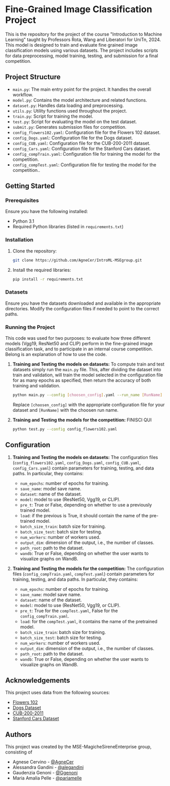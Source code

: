 
# Fine-Grained Image Classification Project

This is the repository for the project of the course "Introduction to Machine Learning" taught by Professors Rota, Wang and Liberatori for UniTn, 2024. This model is designed to train and evaluate fine grained image classification models using various datasets. The project includes scripts for data preprocessing, model training, testing, and submission for a final competition.

## Project Structure

- `main.py`: The main entry point for the project. It handles the overall workflow.
- `model.py`: Contains the model architecture and related functions.
- `dataset.py`: Handles data loading and preprocessing.
- `utils.py`: Utility functions used throughout the project.
- `train.py`: Script for training the model.
- `test.py`: Script for evaluating the model on the test dataset.
- `submit.py`: Generates submission files for competition.
- `config_flowers102.yaml`: Configuration file for the Flowers 102 dataset.
- `config_Dogs.yaml`: Configuration file for the Dogs dataset.
- `config_CUB.yaml`: Configuration file for the CUB-200-2011 dataset.
- `config_Cars.yaml`: Configuration file for the Stanford Cars dataset.
- `config_compTrain.yaml`: Configuration file for training the model for the competition.
- `config_compTest.yaml`: Configuration file for testing the model for the competition..

## Getting Started

### Prerequisites

Ensure you have the following installed:
- Python 3.1
- Required Python libraries (listed in `requirements.txt`)

### Installation

1. Clone the repository:
   ```bash
   git clone https://github.com/AgneCer/IntroML-MSEgroup.git
   ```

2. Install the required libraries:
   ```bash
   pip install -r requirements.txt
   ```

### Datasets

Ensure you have the datasets downloaded and available in the appropriate directories. Modify the configuration files if needed to point to the correct paths.

### Running the Project

This code was used for two purposes: to evaluate how three different models (Vgg19, ResNet50 and CLIP) perform in the fine-grained image classification task, and to participate in an internal course competition. Belong is an explanation of how to use the code. 

1. **Training and Testing the models on datasets:**
   To compute train and test datasets simply run the `main.py` file. This, after dividing the dataset into train and validation, will train the model selected in the configuration file for as many epochs as specified, then return the accuracy of both training and validation.

   ```bash
   python main.py --config [choosen_config].yaml --run_name [RunName]
   ```

   Replace `[choosen_config]` with the appropriate configuration file for your dataset and `[RunName]` with the choosen run name. 

2. **Training and Testing the models for the competition:**
    FINISCI QUI

   ```bash
   python test.py --config config_flowers102.yaml
   ```

## Configuration
1. **Training and Testing the models on datasets:**
    The configuration files (`config_flowers102.yaml`, `config_Dogs.yaml`, `config_CUB.yaml`, `config_Cars.yaml`) contain parameters for training, testing, and data paths. In particular, they contains:
    - `num_epochs`: number of epochs for training.
    - `save_name`: model save name.
    - `dataset`: name of the dataset.
    - `model`: model to use (ResNet50, Vgg19, or CLIP).
    - `pre_t`: True or False, depending on whether to use a previously trained model.
    - `load`: if the previous is True, it should contain the name of the pre-trained model.
    - `batch_size_train`: batch size for training.
    - `batch_size_test`: batch size for testing.
    - `num_workers`: number of workers used.
    - `output_dim`: dimension of the output, i.e., the number of classes.
    - `path_root`: path to the dataset.
    - `wandb`: True or False, depending on whether the user wants to visualize graphs on WandB.
    
2. **Training and Testing the models for the competition:**
        The configuration files (`config_compTrain.yaml`, `compTest.yaml`) contain parameters for training, testing, and data paths. In particular, they contains:
    - `num_epochs`: number of epochs for training.
    - `save_name`: model save name.
    - `dataset`: name of the dataset.
    - `model`: model to use (ResNet50, Vgg19, or CLIP).
    - `pre_t`: True for the `compTest.yaml`, False for the `config_compTrain.yaml`.
    - `load`: for the `compTest.yaml`, it contains the name of the pretrained model. 
    - `batch_size_train`: batch size for training.
    - `batch_size_test`: batch size for testing.
    - `num_workers`: number of workers used.
    - `output_dim`: dimension of the output, i.e., the number of classes.
    - `path_root`: path to the dataset.
    - `wandb`: True or False, depending on whether the user wants to visualize graphs on WandB.

## Acknowledgements

This project uses data from the following sources:
- [Flowers 102](http://www.robots.ox.ac.uk/~vgg/data/flowers/102/)
- [Dogs Dataset](http://vision.stanford.edu/aditya86/ImageNetDogs/)
- [CUB-200-2011](http://www.vision.caltech.edu/visipedia/CUB-200-2011.html)
- [Stanford Cars Dataset](http://vision.stanford.edu/aditya86/ImageNetDogs/)

## Authors

This project was created by the MSE-MagicheSireneEnterprise group, consisting of
 - Agnese Cervino - [@AgneCer](https://github.com/AgneCer)
 - Alessandra Gandini - [@alegandini](https://github.com/alegandini)
 - Gaudenzia Genoni - [@Ggenoni](https://github.com/Ggenoni)
 - Maria Amalia Pelle - [@pariamelle](https://github.com/pariamelle)

 
